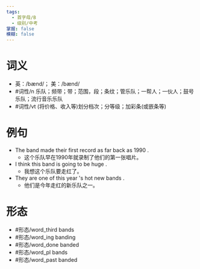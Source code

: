 ```yaml
---
tags:
  - 首字母/B
  - 级别/中考
掌握: false
模糊: false
---
```

# 词义
- 英：/bænd/； 美：/bænd/
- #词性/n  乐队；频带；带；范围，段；条纹；管乐队；一帮人；一伙人；鼓号乐队；流行音乐乐队
- #词性/vt  (将价格、收入等)划分档次；分等级；加彩条(或嵌条等)
# 例句
- The band made their first record as far back as 1990 .
	- 这个乐队早在1990年就录制了他们的第一张唱片。
- I think this band is going to be huge .
	- 我想这个乐队要走红了。
- They are one of this year 's hot new bands .
	- 他们是今年走红的新乐队之一。
# 形态
- #形态/word_third bands
- #形态/word_ing banding
- #形态/word_done banded
- #形态/word_pl bands
- #形态/word_past banded
